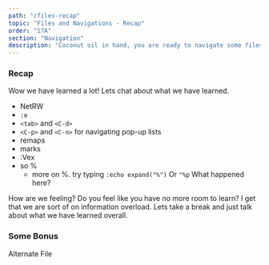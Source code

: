 ```yaml
---
path: "/files-recap"
topic: "Files and Navigations - Recap"
order: "17A"
section: "Navigation"
description: "Coconut oil in hand, you are ready to navigate some files with e."
---
```


### Recap
Wow we have learned a lot!  Lets chat about what we have learned.

* NetRW
* `:e`
* `<tab>` and `<C-d>`
* `<C-p>` and `<C-n>` for navigating pop-up lists
* remaps
* marks
* :Vex
* so %
  * more on %.  try typing `:echo expand("%")`  Or `"%p`  What happened here?

How are we feeling?  Do you feel like you have no more room to learn?  I get
that we are sort of on information overload.  Lets take a break and just talk
about what we have learned overall.

### Some Bonus
Alternate File
